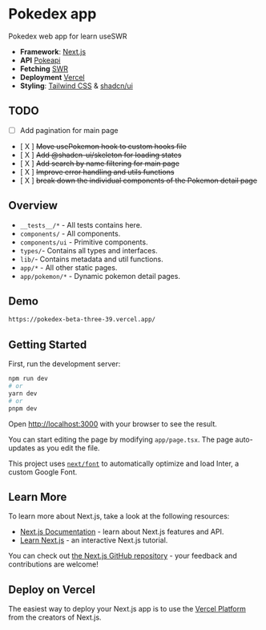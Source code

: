 # Pokedex app

Pokedex web app for learn useSWR

- **Framework**: [Next.js](https://nextjs.org/)
- **API** [Pokeapi](https://pokeapi.co/docs/v2)
- **Fetching** [SWR](https://swr.vercel.app/)
- **Deployment** [Vercel](https://vercel.com/)
- **Styling**: [Tailwind CSS](https://tailwindcss.com/) & [shadcn/ui](https://ui.shadcn.com/)

## TODO

- [ ] Add pagination for main page
- [ X ] ~~Move usePokemon hook to custom hooks file~~
- [ X ] ~~Add @shadcn-ui/skeleton for loading states~~
- [ X ] ~~Add search by name filtering for main page~~
- [ X ] ~~Improve error handling and utils functions~~
- [ X ] ~~break down the individual components of the Pokemon detail page~~

## Overview

- `__tests__/*` - All tests contains here.
- `components/` - All components.
- `components/ui` - Primitive components.
- `types/`- Contains all types and interfaces.
- `lib/`- Contains metadata and util functions.
- `app/*` - All other static pages.
- `app/pokemon/*` - Dynamic pokemon detail pages.

## Demo

```bash
https://pokedex-beta-three-39.vercel.app/
```

## Getting Started

First, run the development server:

```bash
npm run dev
# or
yarn dev
# or
pnpm dev
```

Open [http://localhost:3000](http://localhost:3000) with your browser to see the result.

You can start editing the page by modifying `app/page.tsx`. The page auto-updates as you edit the file.

This project uses [`next/font`](https://nextjs.org/docs/basic-features/font-optimization) to automatically optimize and load Inter, a custom Google Font.

## Learn More

To learn more about Next.js, take a look at the following resources:

- [Next.js Documentation](https://nextjs.org/docs) - learn about Next.js features and API.
- [Learn Next.js](https://nextjs.org/learn) - an interactive Next.js tutorial.

You can check out [the Next.js GitHub repository](https://github.com/vercel/next.js/) - your feedback and contributions are welcome!

## Deploy on Vercel

The easiest way to deploy your Next.js app is to use the [Vercel Platform](https://vercel.com/new?utm_medium=default-template&filter=next.js&utm_source=create-next-app&utm_campaign=create-next-app-readme) from the creators of Next.js.

